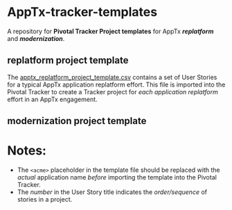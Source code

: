 # AppTx-tracker-templates

A repository for **Pivotal Tracker Project templates** for AppTx ***replatform*** and ***modernization***.

## replatform project template

The [apptx_replatform_project_template.csv](https://github.com/pivotalservices/AppTx-tracker-templates/blob/master/apptx_replatform_project_template.csv) contains a set of User Stories for a typical AppTx application replatform effort. This file is imported into the Pivotal Tracker to create a Tracker project for _each application replatform_ effort in an AppTx engagement.

## modernization project template

# Notes:
- The `<acme>` placeholder in the template file should be replaced with the _actual_ application name _before_ importing the template into the Pivotal Tracker.
- The _number_ in the User Story title indicates the _order/sequence_ of stories in a project.

